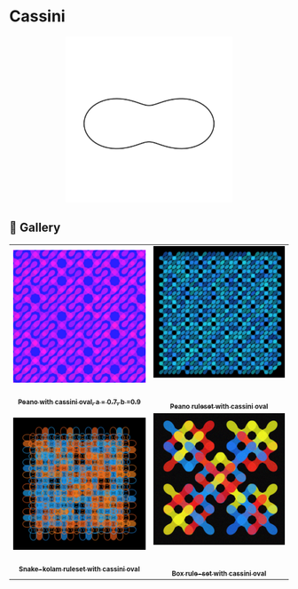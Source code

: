 # Cassini

<p align="center"><img src="shape_images/cassini.jpg" alt="cassini oval" width="300px"></p>

## 🌄 Gallery

<!-- IMAGE-LIST:START - Do not remove or modify this section -->
<!-- prettier-ignore-start -->
<!-- markdownlint-disable -->
<table>
  <tbody>
   <tr>
     <td align="center"><a href=""> <img class="img" src="../assets/Ruleset-shape-examples/peano-cassini2.jpg" alt="Peano ruleset with cassini oval" style="vertical-align:top;" width="500" /><br /><sub><b><br/>Peano with cassini oval, a = 0.7, b =0.9</b></sub></a></td>
     <td align="center"><a href=""> <img class="img" src="../assets/Ruleset-shape-examples/peano-cassini-3.jpg" alt="Peano rule-set with cassini oval" style=" display: block;
    margin-left: auto;
    margin-right: auto;" width="500" /><br /><sub><b><br/>Peano ruleset with cassini oval</b></sub></a></td>
    </tr>
    <tr>
     <td align="center"><a href=""> <img class="img" src="../assets/Ruleset-shape-examples/snake-kolam-cassini.jpg" alt="Snake-kolam ruleset with cassini oval" style="vertical-align:top;" width="500" /><br /><sub><b><br/>Snake-kolam ruleset with cassini oval</b></sub></a></td>
     <td align="center"><a href=""> <img class="img" src="../assets/Ruleset-shape-examples/box-cassini.jpg" alt="Box  rule-set with cassini oval" style=" display: block;
    margin-left: auto;
    margin-right: auto;" width="500" /><br /><sub><b><br/>Box  rule-set with cassini oval</b></sub></a></td>
    </tr>
    
  
    
 </tbody>
</table>

<!-- markdownlint-restore -->
<!-- prettier-ignore-end -->

<!-- IMAGE-LIST:END -->
